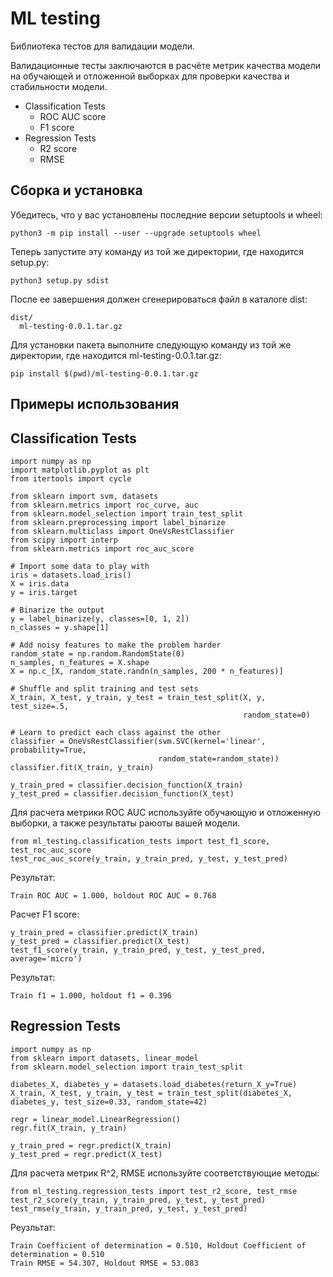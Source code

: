 # ML testing
Библиотека тестов для валидации модели.

Валидационные тесты заключаются в расчёте метрик качества модели на обучающей и отложенной выборках для проверки качества и стабильности модели.

* Classification Tests
    * ROC AUC score
    * F1 score
* Regression Tests
    * R2 score
    * RMSE
    
## Сборка и установка
Убедитесь, что у вас установлены последние версии setuptools и wheel:
```shell script
python3 -m pip install --user --upgrade setuptools wheel
```
Теперь запустите эту команду из той же директории, где находится setup.py:
```shell script
python3 setup.py sdist
```
После ее завершения должен сгенерироваться файл в каталоге dist:
```shell script
dist/
  ml-testing-0.0.1.tar.gz
```
Для установки пакета выполните следующую команду из той же директории, где находится ml-testing-0.0.1.tar.gz:
```shell script
pip install $(pwd)/ml-testing-0.0.1.tar.gz
```

## Примеры использования
## Classification Tests
```shell script
import numpy as np
import matplotlib.pyplot as plt
from itertools import cycle

from sklearn import svm, datasets
from sklearn.metrics import roc_curve, auc
from sklearn.model_selection import train_test_split
from sklearn.preprocessing import label_binarize
from sklearn.multiclass import OneVsRestClassifier
from scipy import interp
from sklearn.metrics import roc_auc_score

# Import some data to play with
iris = datasets.load_iris()
X = iris.data
y = iris.target

# Binarize the output
y = label_binarize(y, classes=[0, 1, 2])
n_classes = y.shape[1]

# Add noisy features to make the problem harder
random_state = np.random.RandomState(0)
n_samples, n_features = X.shape
X = np.c_[X, random_state.randn(n_samples, 200 * n_features)]

# Shuffle and split training and test sets
X_train, X_test, y_train, y_test = train_test_split(X, y, test_size=.5,
                                                    random_state=0)

# Learn to predict each class against the other
classifier = OneVsRestClassifier(svm.SVC(kernel='linear', probability=True,
                                 random_state=random_state))
classifier.fit(X_train, y_train)

y_train_pred = classifier.decision_function(X_train)
y_test_pred = classifier.decision_function(X_test)
```
Для расчета метрики ROC AUC используйте обучающую и отложенную выборки, а также результаты раюоты вашей модели.
```shell script
from ml_testing.classification_tests import test_f1_score, test_roc_auc_score
test_roc_auc_score(y_train, y_train_pred, y_test, y_test_pred)
```
Результат:
```shell script
Train ROC AUC = 1.000, holdout ROC AUC = 0.768
```
Расчет F1 score:
```shell script
y_train_pred = classifier.predict(X_train)
y_test_pred = classifier.predict(X_test)
test_f1_score(y_train, y_train_pred, y_test, y_test_pred, average='micro')
```
Результат:
```shell script
Train f1 = 1.000, holdout f1 = 0.396
```

## Regression Tests 
```shell script
import numpy as np
from sklearn import datasets, linear_model
from sklearn.model_selection import train_test_split

diabetes_X, diabetes_y = datasets.load_diabetes(return_X_y=True)
X_train, X_test, y_train, y_test = train_test_split(diabetes_X, diabetes_y, test_size=0.33, random_state=42)

regr = linear_model.LinearRegression()
regr.fit(X_train, y_train)

y_train_pred = regr.predict(X_train)
y_test_pred = regr.predict(X_test)
```
Для расчета метрик R^2, RMSE используйте соответствующие методы:
```shell script
from ml_testing.regression_tests import test_r2_score, test_rmse
test_r2_score(y_train, y_train_pred, y_test, y_test_pred)
test_rmse(y_train, y_train_pred, y_test, y_test_pred)
```
Реузльтат:
```shell script
Train Coefficient of determination = 0.510, Holdout Coefficient of determination = 0.510
Train RMSE = 54.307, Holdout RMSE = 53.083
```

